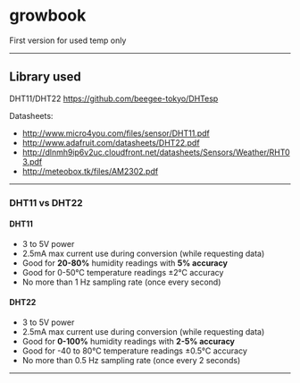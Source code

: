 # growbook
First version for used temp only

--------
## Library used
DHT11/DHT22 https://github.com/beegee-tokyo/DHTesp
  
  Datasheets:
  - http://www.micro4you.com/files/sensor/DHT11.pdf
  - http://www.adafruit.com/datasheets/DHT22.pdf
  - http://dlnmh9ip6v2uc.cloudfront.net/datasheets/Sensors/Weather/RHT03.pdf
  - http://meteobox.tk/files/AM2302.pdf
--------
### DHT11 vs DHT22

#### DHT11
 * 3 to 5V power
 * 2.5mA max current use during conversion (while requesting data)
 * Good for **20-80%** humidity readings with **5% accuracy**
 * Good for 0-50°C temperature readings ±2°C accuracy
 * No more than 1 Hz sampling rate (once every second)
#### DHT22
 * 3 to 5V power
 * 2.5mA max current use during conversion (while requesting data)
 * Good for **0-100%** humidity readings with **2-5% accuracy**
 * Good for -40 to 80°C temperature readings ±0.5°C accuracy
 * No more than 0.5 Hz sampling rate (once every 2 seconds)
 --------